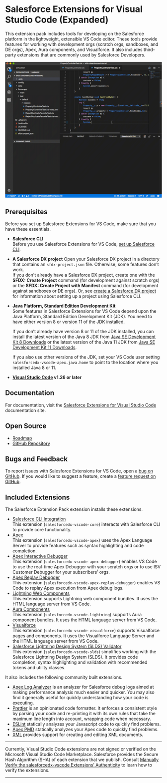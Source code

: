 # Salesforce Extensions for Visual Studio Code (Expanded)

This extension pack includes tools for developing on the Salesforce platform in the lightweight, extensible VS Code editor. These tools provide features for working with development orgs (scratch orgs, sandboxes, and DE orgs), Apex, Aura components, and Visualforce. It also includes third-party extensions that are commonly used by Salesforce Developers.

![GIF showing Apex code completion, pushing source to a scratch org, and running Apex tests](https://raw.githubusercontent.com/forcedotcom/salesforcedx-vscode/develop/packages/salesforcedx-vscode/images/overview.gif)

## Prerequisites

Before you set up Salesforce Extensions for VS Code, make sure that you have these essentials.

- **Salesforce CLI**  
  Before you use Salesforce Extensions for VS Code, [set up Salesforce CLI](https://developer.salesforce.com/docs/atlas.en-us.sfdx_setup.meta/sfdx_setup).
- **A Salesforce DX project**
  Open your Salesforce DX project in a directory that contains an `sfdx-project.json` file. Otherwise, some features don’t work.  
  If you don't already have a Salesforce DX project, create one with the **SFDX: Create Project** command (for development against scratch orgs) or the **SFDX: Create Project with Manifest** command (for development against sandboxes or DE orgs). Or, see [create a Salesforce DX project](https://developer.salesforce.com/docs/atlas.en-us.sfdx_dev.meta/sfdx_dev/sfdx_dev_workspace_setup.htm) for information about setting up a project using Salesforce CLI.
- **Java Platform, Standard Edition Development Kit**  
  Some features in Salesforce Extensions for VS Code depend upon the Java Platform, Standard Edition Development Kit (JDK). You need to have either version 8 or version 11 of the JDK installed.

  If you don’t already have version 8 or 11 of the JDK installed, you can install the latest version of the Java 8 JDK from [Java SE Development Kit 8 Downloads](http://www.oracle.com/technetwork/java/javase/downloads/jdk8-downloads-2133151.html) or the latest version of the Java 11 JDK from [Java SE Development Kit 11 Downloads](https://www.oracle.com/technetwork/java/javase/downloads/jdk11-downloads-5066655.html).

  If you also use other versions of the JDK, set your VS Code user setting `salesforcedx-vscode-apex.java.home` to point to the location where you installed Java 8 or 11.

- **[Visual Studio Code](https://code.visualstudio.com/download) v1.26 or later**

## Documentation

For documentation, visit the [Salesforce Extensions for Visual Studio Code](https://developer.salesforce.com/tools/vscode) documentation site.

## Open Source

- [Roadmap](https://github.com/forcedotcom/salesforcedx-vscode/wiki/Roadmap)
- [GitHub Repository](https://github.com/forcedotcom/salesforcedx-vscode)

## Bugs and Feedback

To report issues with Salesforce Extensions for VS Code, open a [bug on GitHub](https://github.com/forcedotcom/salesforcedx-vscode/issues/new?template=Bug_report.md). If you would like to suggest a feature, create a [feature request on GitHub](https://github.com/forcedotcom/salesforcedx-vscode/issues/new?template=Feature_request.md).

## Included Extensions

The Salesforce Extension Pack extension installs these extensions.

- [Salesforce CLI Integration](https://marketplace.visualstudio.com/items?itemName=salesforce.salesforcedx-vscode-core)  
   This extension (`salesforcedx-vscode-core`) interacts with Salesforce CLI to provide core functionality.
- [Apex](https://marketplace.visualstudio.com/items?itemName=salesforce.salesforcedx-vscode-apex)  
   This extension (`salesforcedx-vscode-apex`) uses the Apex Language Server to provide features such as syntax highlighting and code completion.
- [Apex Interactive Debugger](https://marketplace.visualstudio.com/items?itemName=salesforce.salesforcedx-vscode-apex-debugger)  
   This extension (`salesforcedx-vscode-apex-debugger`) enables VS Code to use the real-time Apex Debugger with your scratch orgs or to use ISV Customer Debugger for your subscribers’ orgs.
- [Apex Replay Debugger](https://marketplace.visualstudio.com/items?itemName=salesforce.salesforcedx-vscode-apex-replay-debugger)  
   This extension (`salesforcedx-vscode-apex-replay-debugger`) enables VS Code to replay Apex execution from Apex debug logs.
- [Lightning Web Components](https://marketplace.visualstudio.com/items?itemName=salesforce.salesforcedx-vscode-lwc)  
   This extension supports Lightning web component bundles. It uses the HTML language server from VS Code.
- [Aura Components](https://marketplace.visualstudio.com/items?itemName=salesforce.salesforcedx-vscode-lightning)  
   This extension (`salesforcedx-vscode-lightning`) supports Aura component bundles. It uses the HTML language server from VS Code.
- [Visualforce](https://marketplace.visualstudio.com/items?itemName=salesforce.salesforcedx-vscode-visualforce)  
   This extension (`salesforcedx-vscode-visualforce`) supports Visualforce pages and components. It uses the Visualforce Language Server and the HTML language server from VS Code.
- [Salesforce Lightning Design System (SLDS) Validator](https://marketplace.visualstudio.com/items?itemName=salesforce.salesforce-vscode-slds)  
   This extension (`salesforcedx-vscode-slds`) simplifies working with the Salesforce Lightning Design System (SLDS). It provides code completion, syntax highlighting and validation with recommended tokens and utility classes.

It also includes the following community built extensions.

- [Apex Log Analyzer](https://marketplace.visualstudio.com/items?itemName=financialforce.lana) is an analyzer for Salesforce debug logs aimed at making performance analysis much easier and quicker. You may also find it generally useful for quickly understanding how your code is executing.
- [Prettier](https://marketplace.visualstudio.com/items?itemName=esbenp.prettier-vscode) is an opinionated code formatter. It enforces a consistent style by parsing your code and re-printing it with its own rules that take the maximum line length into account, wrapping code when necessary.
- [ESLint](https://marketplace.visualstudio.com/items?itemName=dbaeumer.vscode-eslint) statically analyzes your Javascript code to quickly find problems.
- [Apex PMD](https://marketplace.visualstudio.com/items?itemName=chuckjonas.apex-pmd) statically analyzes your Apex code to quickly find problems.
- [XML](https://marketplace.visualstudio.com/items?itemName=redhat.vscode-xml) provides support for creating and editing XML documents.

---

Currently, Visual Studio Code extensions are not signed or verified on the Microsoft Visual Studio Code Marketplace. Salesforce provides the Secure Hash Algorithm (SHA) of each extension that we publish. Consult [Manually Verify the salesforcedx-vscode Extensions’ Authenticity](https://developer.salesforce.com/media/vscode/SHA256.md) to learn how to verify the extensions.

---
